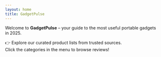 ```yaml
---
layout: home
title: GadgetPulse
---
```


Welcome to **GadgetPulse** – your guide to the most useful portable gadgets in 2025.

👉 Explore our curated product lists from trusted sources.  
Click the categories in the menu to browse reviews!
